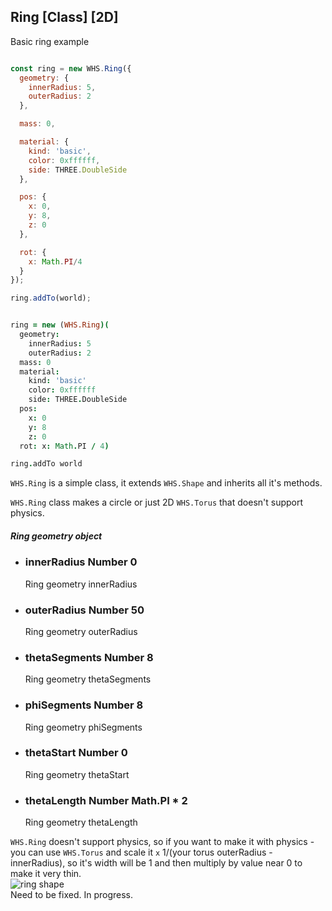 <h2 class="ws" id="ring">Ring [Class] [2D]</h2>

<div class="blockTitle h3">Basic ring example</div>

```javascript

const ring = new WHS.Ring({
  geometry: {
    innerRadius: 5,
    outerRadius: 2
  },

  mass: 0,

  material: {
    kind: 'basic',
    color: 0xffffff,
    side: THREE.DoubleSide
  },

  pos: {
    x: 0,
    y: 8,
    z: 0
  },

  rot: {
    x: Math.PI/4
  }
});

ring.addTo(world);

```

```coffeescript

ring = new (WHS.Ring)(
  geometry:
    innerRadius: 5
    outerRadius: 2
  mass: 0
  material:
    kind: 'basic'
    color: 0xffffff
    side: THREE.DoubleSide
  pos:
    x: 0
    y: 8
    z: 0
  rot: x: Math.PI / 4)

ring.addTo world

```

`WHS.Ring` is a simple class, it extends `WHS.Shape` and inherits all it's methods.

`WHS.Ring` class makes a circle or just 2D `WHS.Torus` that doesn't support physics.

<div class="params" id="ring-geometry">
  <h5>Ring geometry object <a href="#ring-geometry" class="anchor"></a></h5>
  <ul>
    <li id="ring-geometry-innerRadius">
      <h3><a href="#ring-geometry-innerRadius" class="anchor"></a> innerRadius
        <span class="type">Number</span>
        <span class="default">0</span>
      </h3>
      <p>Ring geometry innerRadius</p>
    </li>
    <li id="ring-geometry-outerRadius">
      <h3><a href="#ring-geometry-outerRadius" class="anchor"></a> outerRadius
        <span class="type">Number</span>
        <span class="default">50</span>
      </h3>
      <p>Ring geometry outerRadius</p>
    </li>
    <li id="ring-geometry-thetaSegments">
      <h3><a href="#ring-geometry-thetaSegments" class="anchor"></a> thetaSegments
        <span class="type">Number</span>
        <span class="default">8</span>
      </h3>
      <p>Ring geometry thetaSegments</p>
    </li>
    <li id="ring-geometry-phiSegments">
      <h3><a href="#ring-geometry-phiSegments" class="anchor"></a> phiSegments
        <span class="type">Number</span>
        <span class="default">8</span>
      </h3>
      <p>Ring geometry phiSegments</p>
    </li>
    <li id="ring-geometry-thetaStart">
      <h3><a href="#ring-geometry-thetaStart" class="anchor"></a> thetaStart
        <span class="type">Number</span>
        <span class="default">0</span>
      </h3>
      <p>Ring geometry thetaStart</p>
    </li>
    <li id="ring-geometry-thetaLength">
      <h3><a href="#ring-geometry-thetaLength" class="anchor"></a> thetaLength
        <span class="type">Number</span>
        <span class="default">Math.PI * 2</span>
      </h3>
      <p>Ring geometry thetaLength</p>
    </li>
  </ul>
</div>

<script src="https://gist.github.com/sasha240100/9d4741da789ecbc02557.js"></script>

<aside class="notice">
<code>WHS.Ring</code> doesn't support physics, so if you want to make it with physics - you can use <code>WHS.Torus</code> and scale it <code>x</code> 1/(your torus outerRadius - innerRadius), so it's width will be 1 and then multiply by value near 0 to make it very thin.
</aside>

<img src="images/shapes/ring.png" alt="ring shape">

<aside class="warning">Need to be fixed. In progress.</aside>